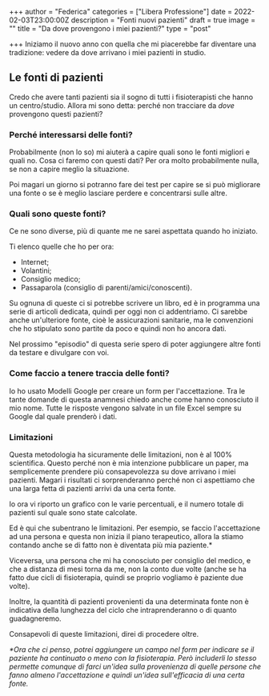 +++
author = "Federica"
categories = ["Libera Professione"]
date = 2022-02-03T23:00:00Z
description = "Fonti nuovi pazienti"
draft = true
image = ""
title = "Da dove provengono i miei pazienti?"
type = "post"

+++
Iniziamo il nuovo anno con quella che mi piacerebbe far diventare una tradizione: vedere da dove arrivano i miei pazienti in studio.

## Le fonti di pazienti

Credo che avere tanti pazienti sia il sogno di tutti i fisioterapisti che hanno un centro/studio. Allora mi sono detta: perché non tracciare da _dove_ provengono questi pazienti?

### Perché interessarsi delle fonti?

Probabilmente (non lo so) mi aiuterà a capire quali sono le fonti migliori e quali no. Cosa ci faremo con questi dati? Per ora molto probabilmente nulla, se non a capire meglio la situazione.

Poi magari un giorno si potranno fare dei test per capire se si può migliorare una fonte o se è meglio lasciare perdere e concentrarsi sulle altre.

### Quali sono queste fonti?

Ce ne sono diverse, più di quante me ne sarei aspettata quando ho iniziato.

Ti elenco quelle che ho per ora:

* Internet;
* Volantini;
* Consiglio medico;
* Passaparola (consiglio di parenti/amici/conoscenti).

Su ognuna di queste ci si potrebbe scrivere un libro, ed è in programma una serie di articoli dedicata, quindi per oggi non ci addentriamo. Ci sarebbe anche un'ulteriore fonte, cioè le assicurazioni sanitarie, ma le convenzioni che ho stipulato sono partite da poco e quindi non ho ancora dati.

Nel prossimo "episodio" di questa serie spero di poter aggiungere altre fonti da testare e divulgare con voi.

### Come faccio a tenere traccia delle fonti?

Io ho usato Modelli Google per creare un form per l'accettazione. Tra le tante domande di questa anamnesi chiedo anche come hanno conosciuto il mio nome. Tutte le risposte vengono salvate in un file Excel sempre su Google dal quale prenderò i dati.

### Limitazioni

Questa metodologia ha sicuramente delle limitazioni, non è al 100% scientifica. Questo perché non è mia intenzione pubblicare un paper, ma semplicemente prendere più consapevolezza su dove arrivano i miei pazienti. Magari i risultati ci sorprenderanno perché non ci aspettiamo che una larga fetta di pazienti arrivi da una certa fonte.

Io ora vi riporto un grafico con le varie percentuali, e il numero totale di pazienti sul quale sono state calcolate.

Ed è qui che subentrano le limitazioni. Per esempio, se faccio l'accettazione ad una persona e questa non inizia il piano terapeutico, allora la stiamo contando anche se di fatto non è diventata più mia paziente.*

Viceversa, una persona che mi ha conosciuto per consiglio del medico, e che a distanza di mesi torna da me, non la conto due volte (anche se ha fatto due cicli di fisioterapia, quindi se proprio vogliamo è paziente due volte).

Inoltre, la quantità di pazienti provenienti da una determinata fonte non è indicativa della lunghezza del ciclo che intraprenderanno o di quanto guadagneremo.

Consapevoli di queste limitazioni, direi di procedere oltre.

_*Ora che ci penso, potrei aggiungere un campo nel form per indicare se il paziente ha continuato o meno con la fisioterapia. Però includerli lo stesso permette comunque di farci un'idea sulla provenienza di quelle persone che fanno almeno l'accettazione e quindi un'idea sull'efficacia di una certa fonte._